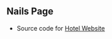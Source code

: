 ## Nails Page

- Source code for [Hotel Website](http://www.viktorija-turjak.com/pages/hotel/dist/index.html)